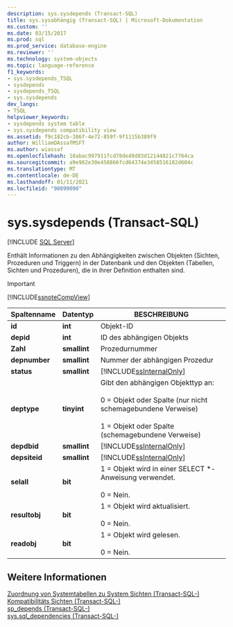 ```yaml
---
description: sys.sysdepends (Transact-SQL)
title: sys.sysabhängig (Transact-SQL) | Microsoft-Dokumentation
ms.custom: ''
ms.date: 03/15/2017
ms.prod: sql
ms.prod_service: database-engine
ms.reviewer: ''
ms.technology: system-objects
ms.topic: language-reference
f1_keywords:
- sys.sysdepends_TSQL
- sysdepends
- sysdepends_TSQL
- sys.sysdepends
dev_langs:
- TSQL
helpviewer_keywords:
- sysdepends system table
- sys.sysdepends compatibility view
ms.assetid: f9c182cb-386f-4e72-859f-9f1115b389f9
author: WilliamDAssafMSFT
ms.author: wiassaf
ms.openlocfilehash: 18abac997911fcd78de49d83d12144821c7764ca
ms.sourcegitcommit: a9e982e30e458866fcd64374e3458516182d604c
ms.translationtype: MT
ms.contentlocale: de-DE
ms.lasthandoff: 01/11/2021
ms.locfileid: "98099090"
---
```

# <a name="syssysdepends-transact-sql"></a>sys.sysdepends (Transact-SQL)
[!INCLUDE [SQL Server](../../includes/applies-to-version/sqlserver.md)]

  Enthält Informationen zu den Abhängigkeiten zwischen Objekten (Sichten, Prozeduren und Triggern) in der Datenbank und den Objekten (Tabellen, Sichten und Prozeduren), die in ihrer Definition enthalten sind.  
  
> [!IMPORTANT]  
>  [!INCLUDE[ssnoteCompView](../../includes/ssnotecompview-md.md)]  
  
|Spaltenname|Datentyp|BESCHREIBUNG|  
|-----------------|---------------|-----------------|  
|**id**|**int**|Objekt-ID|  
|**depid**|**int**|ID des abhängigen Objekts|  
|**Zahl**|**smallint**|Prozedurnummer|  
|**depnumber**|**smallint**|Nummer der abhängigen Prozedur|  
|**status**|**smallint**|[!INCLUDE[ssInternalOnly](../../includes/ssinternalonly-md.md)]|  
|**deptype**|**tinyint**|Gibt den abhängigen Objekttyp an:<br /><br /> 0 = Objekt oder Spalte (nur nicht schemagebundene Verweise)<br /><br /> 1 = Objekt oder Spalte (schemagebundene Verweise)|  
|**depdbid**|**smallint**|[!INCLUDE[ssInternalOnly](../../includes/ssinternalonly-md.md)]|  
|**depsiteid**|**smallint**|[!INCLUDE[ssInternalOnly](../../includes/ssinternalonly-md.md)]|  
|**selall**|**bit**|1 = Objekt wird in einer SELECT *-Anweisung verwendet.<br /><br /> 0 = Nein.|  
|**resultobj**|**bit**|1 = Objekt wird aktualisiert.<br /><br /> 0 = Nein.|  
|**readobj**|**bit**|1 = Objekt wird gelesen.<br /><br /> 0 = Nein.|  
  
## <a name="see-also"></a>Weitere Informationen  
 [Zuordnung von Systemtabellen zu System Sichten &#40;Transact-SQL-&#41;](../../relational-databases/system-tables/mapping-system-tables-to-system-views-transact-sql.md)   
 [Kompatibilitäts Sichten &#40;Transact-SQL-&#41;](~/relational-databases/system-compatibility-views/system-compatibility-views-transact-sql.md)   
 [sp_depends &#40;Transact-SQL-&#41;](../../relational-databases/system-stored-procedures/sp-depends-transact-sql.md)   
 [sys.sql_dependencies &#40;Transact-SQL-&#41;](../../relational-databases/system-catalog-views/sys-sql-dependencies-transact-sql.md)  
  
  
